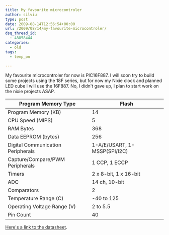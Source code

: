 ```yaml
---
title: My favourite microcontroler
author: silviu
type: post
date: 2009-08-14T12:56:54+00:00
url: /2009/08/14/my-favourite-microcontroler/
dsq_thread_id:
  - 48858444
categories:
  - old
tags:
  - temp_on

---
```

My favourite microcontroler for now is PIC16F887. I will soon try to build some projects using the 18F series, but for now my Nixie clock and planned LED cube I will use the 16F887. No, I didn't gave up, I plan to start work on the nixie projects ASAP.

|  Program Memory Type  |  Flash  |
| --- | --- |
|  Program Memory (KB)  |  14  |
|  CPU Speed (MIPS)  |  5  |
|  RAM Bytes  |  368  |
|  Data EEPROM (bytes)  |  256  |
|  Digital Communication Peripherals  |  1-A/E/USART, 1-MSSP(SPI/I2C)  |
|  Capture/Compare/PWM Peripherals  |  1 CCP, 1 ECCP  |
|  Timers  |  2 x 8-bit, 1 x 16-bit  |
|  ADC  |  14 ch, 10-bit  |
|  Comparators  |  2  |
|  Temperature Range (C)  |  -40 to 125  |
|  Operating Voltage Range (V)  |  2 to 5.5  |
|  Pin Count  |  40  |

[Here's a link to the datasheet](http://ww1.microchip.com/downloads/en/DeviceDoc/41291F.pdf).

